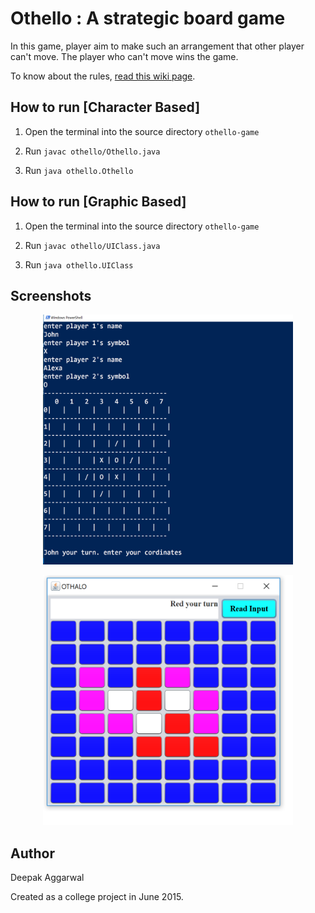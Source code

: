 # Othello : A strategic board game

In this game, player aim to make such an arrangement that other player can't move. The player who can't move wins the game.

To know about the rules, [read this wiki page](https://en.wikipedia.org/wiki/Reversi#Rules).

## How to run [Character Based]
1) Open the terminal into the source directory `othello-game`

2) Run  `javac othello/Othello.java`

3) Run  `java othello.Othello`

## How to run [Graphic Based]
1) Open the terminal into the source directory `othello-game`

2) Run  `javac othello/UIClass.java`

3) Run  `java othello.UIClass`

## Screenshots
<p align="center"><img src="assets/cui.png" width="400" height="400"/></p>

<p align="center"><img src="assets/gui.png" width="400" height="400"/></p>

## Author
Deepak Aggarwal

Created as a college project in June 2015.
